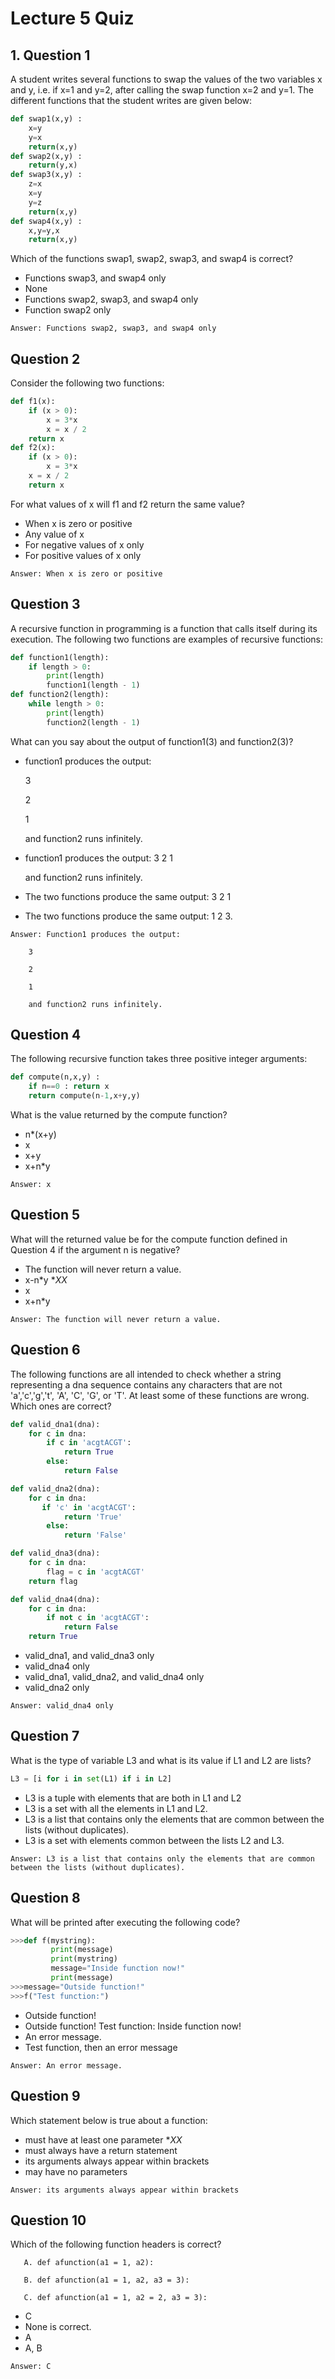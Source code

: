 # Lecture 5 Quiz

## 1. Question 1
A student writes several functions to swap the values of the two variables x and y, i.e. if x=1 and y=2, after 
calling the swap function x=2 and y=1. The different functions that the student writes are given below:
```Python
def swap1(x,y) :
    x=y
    y=x
    return(x,y)
def swap2(x,y) :
    return(y,x)
def swap3(x,y) :
    z=x
    x=y
    y=z
    return(x,y)
def swap4(x,y) :
    x,y=y,x
    return(x,y)
```    
Which of the functions swap1, swap2, swap3, and swap4 is correct?
* Functions swap3, and swap4 only
* None
* Functions swap2, swap3, and swap4 only
* Function swap2 only
```
Answer: Functions swap2, swap3, and swap4 only
```

## Question 2
Consider the following two functions:
```Python
def f1(x):
    if (x > 0):
        x = 3*x 
        x = x / 2
    return x
def f2(x):
    if (x > 0):
        x = 3*x
    x = x / 2
    return x
```
For what values of x will f1 and f2 return the same value?
* When x is zero or positive
* Any value of x
* For negative values of x only
* For positive values of x only
```
Answer: When x is zero or positive
```

## Question 3
A recursive function in programming is a function that calls itself during its execution. The following two functions are examples of recursive functions:
```Python
def function1(length):
    if length > 0:
        print(length)
        function1(length - 1)
def function2(length):
    while length > 0:
        print(length)
        function2(length - 1)
```
What can you say about the output of function1(3) and function2(3)?
* function1 produces the output: 

    3 
    
    2
    
    1
    
    and function2 runs infinitely.
* function1 produces the output: 3 2 1

    and function2 runs infinitely.
* The two functions produce the same output: 3 2 1
* The two functions produce the same output: 1 2 3.
```
Answer: Function1 produces the output: 

    3 
    
    2
    
    1
    
    and function2 runs infinitely.
```

## Question 4
The following recursive function takes three positive integer arguments:
```Python
def compute(n,x,y) :
    if n==0 : return x
    return compute(n-1,x+y,y)
```
What is the value returned by the compute function?
* n*(x+y)
* x
* x+y
* x+n*y
```
Answer: x
```

## Question 5
What will the returned value be for the compute function defined in Question 4 if the argument n is negative?
* The function will never return a value.
* x-n*y **XX*
* x
* x+n*y
```
Answer: The function will never return a value.
```

## Question 6
The following functions are all intended to check whether a string representing a dna sequence contains any characters 
that are not 'a','c','g','t', 'A', 'C', 'G', or 'T'. At least some of these functions are wrong. Which ones are correct?
```Python
def valid_dna1(dna):
    for c in dna:
        if c in 'acgtACGT':
            return True
        else:
            return False
```
```Python 
def valid_dna2(dna):
    for c in dna:
       if 'c' in 'acgtACGT':
            return 'True'
        else:
            return 'False'
```
```Python
def valid_dna3(dna):
    for c in dna:
        flag = c in 'acgtACGT'
    return flag
```
```Python
def valid_dna4(dna):
    for c in dna:
        if not c in 'acgtACGT':
            return False
    return True
```
* valid_dna1, and valid_dna3 only
* valid_dna4 only
* valid_dna1, valid_dna2, and valid_dna4 only
* valid_dna2 only
```
Answer: valid_dna4 only
```

## Question 7
What is the type of variable L3 and what is its value if L1 and L2 are lists?
```Python
L3 = [i for i in set(L1) if i in L2]
```
* L3 is a tuple with elements that are both in L1 and L2
* L3 is a set with all the elements in L1 and L2.
* L3 is a list that contains only the elements that are common between the lists (without duplicates).
* L3 is a set with elements common between the lists L2 and L3.
```
Answer: L3 is a list that contains only the elements that are common between the lists (without duplicates).
```

## Question 8
What will be printed after executing the following code?
```Python
>>>def f(mystring):
         print(message)
         print(mystring)
         message="Inside function now!"
         print(message)
>>>message="Outside function!"
>>>f("Test function:")
```
*   Outside function!
*   Outside function!
    Test function:
    Inside function now!
*   An error message.
*   Test function, then an error message
```
Answer: An error message.
```

## Question 9
Which statement below is true about a function:
* must have at least one parameter **XX*
* must always have a return statement
* its arguments always appear within brackets
* may have no parameters
```
Answer: its arguments always appear within brackets
```

## Question 10
Which of the following function headers is correct?
```
   A. def afunction(a1 = 1, a2):

   B. def afunction(a1 = 1, a2, a3 = 3):

   C. def afunction(a1 = 1, a2 = 2, a3 = 3):
```   
* C
* None is correct.
* A
* A, B
```
Answer: C
```
